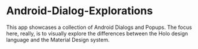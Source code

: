 Android-Dialog-Explorations
===========================

This app showcases a collection of Android Dialogs and Popups. The focus here, really, is to visually explore the differences between the Holo design language and the Material Design system.
